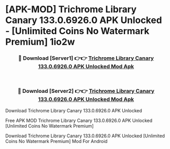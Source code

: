 # [APK-MOD] Trichrome Library Canary 133.0.6926.0 APK Unlocked - [Unlimited Coins No Watermark Premium] 1io2w



<div align="center">
<h3>🔴 Download [Server1] 👉👉 <a href="https://momento.my/?title=Trichrome_Library_Canary_133.0.6926.0_APK_Unlocked">Trichrome Library Canary 133.0.6926.0 APK Unlocked Mod Apk</a></h3><br>

<h3>🔴 Download [Server2] 👉👉 <a href="https://momento.my/?title=Trichrome_Library_Canary_133.0.6926.0_APK_Unlocked">Trichrome Library Canary 133.0.6926.0 APK Unlocked Mod Apk</a></h3>
</div>



Download Trichrome Library Canary 133.0.6926.0 APK Unlocked 

Free APK MOD Trichrome Library Canary 133.0.6926.0 APK Unlocked [Unlimited Coins No Watermark Premium]

Download Trichrome Library Canary 133.0.6926.0 APK Unlocked [Unlimited Coins No Watermark Premium] Mod For Android
